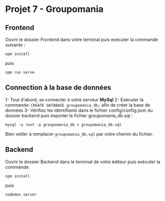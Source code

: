 # Projet 7 - Groupomania 
## Frontend

Ouvrir le dossier Frontend dans votre terminal puis exécuter la commande suivante :

    npm install

puis

    npm run serve


## Connection à la base de données

1- Tout d'abord, se connecter à votre serveur **MySql** 
2- Exécuter la commande: `CREATE DATABASE groupomania_db;` afin de créer la base de données
3- Vérifiez les identifiants dans le fichier config/config.json du dossier backend puis importer le fichier groupomania_db.sql :

    mysql -u root -p groupomania_db < groupomania_db.sql

Bien veiller à remplacer `groupomania_db.sql` par votre chemin du fichier.

## Backend

Ouvrir le dossier Backend dans le terminal de votre éditeur puis exécuter la commande:

    npm install

puis

    nodemon server


